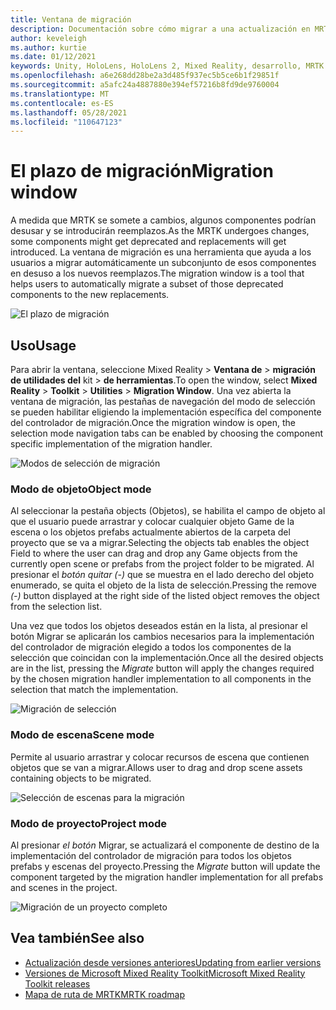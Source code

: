 ```yaml
---
title: Ventana de migración
description: Documentación sobre cómo migrar a una actualización en MRTK
author: keveleigh
ms.author: kurtie
ms.date: 01/12/2021
keywords: Unity, HoloLens, HoloLens 2, Mixed Reality, desarrollo, MRTK
ms.openlocfilehash: a6e268dd28be2a3d485f937ec5b5ce6b1f29851f
ms.sourcegitcommit: a5afc24a4887880e394ef57216b8fd9de9760004
ms.translationtype: MT
ms.contentlocale: es-ES
ms.lasthandoff: 05/28/2021
ms.locfileid: "110647123"
---
```

# <a name="migration-window"></a><span data-ttu-id="5ce96-104">El plazo de migración</span><span class="sxs-lookup"><span data-stu-id="5ce96-104">Migration window</span></span>

<span data-ttu-id="5ce96-105">A medida que MRTK se somete a cambios, algunos componentes podrían desusar y se introducirán reemplazos.</span><span class="sxs-lookup"><span data-stu-id="5ce96-105">As the MRTK undergoes changes, some components might get deprecated and replacements will get introduced.</span></span>
<span data-ttu-id="5ce96-106">La ventana de migración es una herramienta que ayuda a los usuarios a migrar automáticamente un subconjunto de esos componentes en desuso a los nuevos reemplazos.</span><span class="sxs-lookup"><span data-stu-id="5ce96-106">The migration window is a tool that helps users to automatically migrate a subset of those deprecated components to the new replacements.</span></span>

![El plazo de migración](../images/migration-window/MRTK_Migration_Window.png)

## <a name="usage"></a><span data-ttu-id="5ce96-108">Uso</span><span class="sxs-lookup"><span data-stu-id="5ce96-108">Usage</span></span>

<span data-ttu-id="5ce96-109">Para abrir la ventana, seleccione Mixed Reality  >  **Ventana de**  >  **migración de utilidades del** kit  >  **de herramientas**.</span><span class="sxs-lookup"><span data-stu-id="5ce96-109">To open the window, select **Mixed Reality** > **Toolkit** > **Utilities** > **Migration Window**.</span></span> <span data-ttu-id="5ce96-110">Una vez abierta la ventana de migración, las pestañas de navegación del modo de selección se pueden habilitar eligiendo la implementación específica del componente del controlador de migración.</span><span class="sxs-lookup"><span data-stu-id="5ce96-110">Once the migration window is open, the selection mode navigation tabs can be enabled by choosing the component specific implementation of the migration handler.</span></span>  

![Modos de selección de migración](../images/migration-window/MRTK_Migration_Modes.png)

### <a name="object-mode"></a><span data-ttu-id="5ce96-112">Modo de objeto</span><span class="sxs-lookup"><span data-stu-id="5ce96-112">Object mode</span></span>

<span data-ttu-id="5ce96-113">Al seleccionar la pestaña objects (Objetos), se habilita el campo de objeto al que el usuario puede arrastrar y colocar cualquier objeto Game de la escena o los objetos prefabs actualmente abiertos de la carpeta del proyecto que se va a migrar.</span><span class="sxs-lookup"><span data-stu-id="5ce96-113">Selecting the objects tab enables the object Field to where the user can drag and drop any Game objects from the currently open scene or prefabs from the project folder to be migrated.</span></span>
<span data-ttu-id="5ce96-114">Al presionar el *botón quitar (-)* que se muestra en el lado derecho del objeto enumerado, se quita el objeto de la lista de selección.</span><span class="sxs-lookup"><span data-stu-id="5ce96-114">Pressing the remove *(-)* button displayed at the right side of the listed object removes the object from the selection list.</span></span>

<span data-ttu-id="5ce96-115">Una vez que todos los objetos  deseados están en la lista, al presionar el botón Migrar se aplicarán los cambios necesarios para la implementación del controlador de migración elegido a todos los componentes de la selección que coincidan con la implementación.</span><span class="sxs-lookup"><span data-stu-id="5ce96-115">Once all the desired objects are in the list, pressing the *Migrate* button will apply the changes required by the chosen migration handler implementation to all components in the selection that match the implementation.</span></span>

![Migración de selección](../images/migration-window/MRTK_Object_Migration.png)

### <a name="scene-mode"></a><span data-ttu-id="5ce96-117">Modo de escena</span><span class="sxs-lookup"><span data-stu-id="5ce96-117">Scene mode</span></span>

<span data-ttu-id="5ce96-118">Permite al usuario arrastrar y colocar recursos de escena que contienen objetos que se van a migrar.</span><span class="sxs-lookup"><span data-stu-id="5ce96-118">Allows user to drag and drop scene assets containing objects to be migrated.</span></span>

![Selección de escenas para la migración](../images/migration-window/MRTK_Scene_Selection.png)

### <a name="project-mode"></a><span data-ttu-id="5ce96-120">Modo de proyecto</span><span class="sxs-lookup"><span data-stu-id="5ce96-120">Project mode</span></span>

<span data-ttu-id="5ce96-121">Al presionar *el botón* Migrar, se actualizará el componente de destino de la implementación del controlador de migración para todos los objetos prefabs y escenas del proyecto.</span><span class="sxs-lookup"><span data-stu-id="5ce96-121">Pressing the *Migrate* button will update the component targeted by the migration handler implementation for all prefabs and scenes in the project.</span></span>

![Migración de un proyecto completo](../images/migration-window/MRTK_Project_Migration.png)

## <a name="see-also"></a><span data-ttu-id="5ce96-123">Vea también</span><span class="sxs-lookup"><span data-stu-id="5ce96-123">See also</span></span>

- [<span data-ttu-id="5ce96-124">Actualización desde versiones anteriores</span><span class="sxs-lookup"><span data-stu-id="5ce96-124">Updating from earlier versions</span></span>](../../updates-deployment/updating.md)
- [<span data-ttu-id="5ce96-125">Versiones de Microsoft Mixed Reality Toolkit</span><span class="sxs-lookup"><span data-stu-id="5ce96-125">Microsoft Mixed Reality Toolkit releases</span></span>](../../release-notes/mrtk-26-release-notes.md)
- [<span data-ttu-id="5ce96-126">Mapa de ruta de MRTK</span><span class="sxs-lookup"><span data-stu-id="5ce96-126">MRTK roadmap</span></span>](../../roadmap.md)
